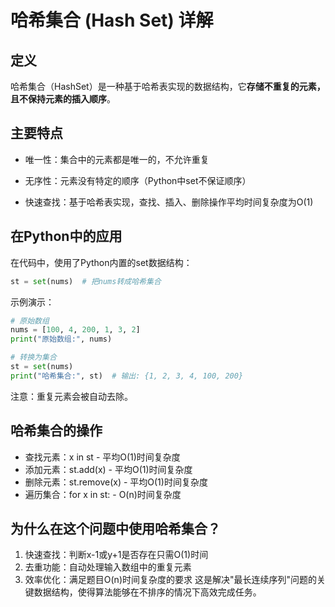 # 哈希集合 (Hash Set) 详解
## 定义
哈希集合（HashSet）是一种基于哈希表实现的数据结构，它**存储不重复的元素，且不保持元素的插入顺序**。

## 主要特点

- 唯一性：集合中的元素都是唯一的，不允许重复

- 无序性：元素没有特定的顺序（Python中set不保证顺序）

- 快速查找：基于哈希表实现，查找、插入、删除操作平均时间复杂度为O(1)

## 在Python中的应用
在代码中，使用了Python内置的set数据结构：

```python
st = set(nums)  # 把nums转成哈希集合
```
示例演示：
```python
# 原始数组
nums = [100, 4, 200, 1, 3, 2]
print("原始数组:", nums)

# 转换为集合
st = set(nums)
print("哈希集合:", st)  # 输出: {1, 2, 3, 4, 100, 200}
```
注意：重复元素会被自动去除。

## 哈希集合的操作
* 查找元素：x in st - 平均O(1)时间复杂度
* 添加元素：st.add(x) - 平均O(1)时间复杂度
* 删除元素：st.remove(x) - 平均O(1)时间复杂度
* 遍历集合：for x in st: - O(n)时间复杂度
## 为什么在这个问题中使用哈希集合？
1. 快速查找：判断x-1或y+1是否存在只需O(1)时间
2. 去重功能：自动处理输入数组中的重复元素
3. 效率优化：满足题目O(n)时间复杂度的要求
这是解决"最长连续序列"问题的关键数据结构，使得算法能够在不排序的情况下高效完成任务。